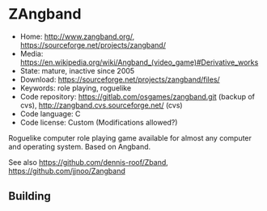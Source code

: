 # ZAngband

- Home: http://www.zangband.org/, https://sourceforge.net/projects/zangband/
- Media: https://en.wikipedia.org/wiki/Angband_(video_game)#Derivative_works
- State: mature, inactive since 2005
- Download: https://sourceforge.net/projects/zangband/files/
- Keywords: role playing, roguelike
- Code repository: https://gitlab.com/osgames/zangband.git (backup of cvs), http://zangband.cvs.sourceforge.net/ (cvs)
- Code language: C
- Code license: Custom (Modifications allowed?)

Roguelike computer role playing game available for almost any computer and operating system.
Based on Angband.

See also https://github.com/dennis-roof/Zband, https://github.com/jjnoo/Zangband

## Building
